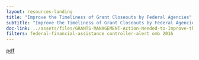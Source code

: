 ```yaml
---
layout: resources-landing
title: "Improve the Timeliness of Grant Closeouts by Federal Agencies"
subtitle: "Improve the Timeliness of Grant Closeouts by Federal Agencies"
doc-link: ../assets/files/GRANTS-MANAGEMENT-Action-Needed-to-Improve-the-Timeliness-of-Grant-Closeouts-by-Federal-Agencies.pdf 
filters: federal-financial-assistance controller-alert omb 2016
---
```


<a href="{{ site.baseurl }}/assets/files/GRANTS-MANAGEMENT-Action-Needed-to-Improve-the-Timeliness-of-Grant-Closeouts-by-Federal-Agencies.pdf">pdf</a>
